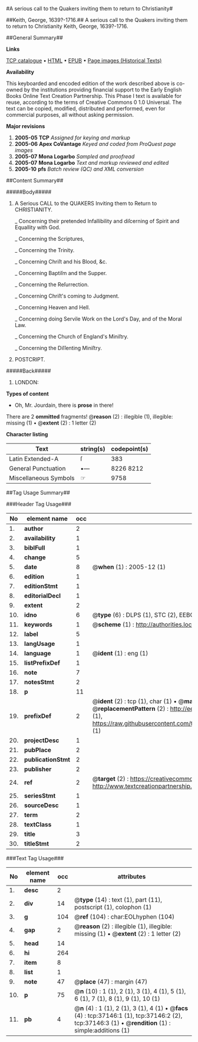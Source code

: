 #A serious call to the Quakers inviting them to return to Christianity#

##Keith, George, 1639?-1716.##
A serious call to the Quakers inviting them to return to Christianity
Keith, George, 1639?-1716.

##General Summary##

**Links**

[TCP catalogue](http://www.ota.ox.ac.uk/tcp/)  • 
[HTML](http://tei.it.ox.ac.uk/tcp/Texts-HTML/free/A47/A47175.html)  • 
[EPUB](http://tei.it.ox.ac.uk/tcp/Texts-EPUB/free/A47/A47175.epub) • 
[Page images (Historical Texts)](https://data.historicaltexts.jisc.ac.uk/view?pubId=eebo-99832672e&pageId=eebo-99832672e-37146-1)

**Availability**

This keyboarded and encoded edition of the
	       work described above is co-owned by the institutions
	       providing financial support to the Early English Books
	       Online Text Creation Partnership. This Phase I text is
	       available for reuse, according to the terms of Creative
	       Commons 0 1.0 Universal. The text can be copied,
	       modified, distributed and performed, even for
	       commercial purposes, all without asking permission.

**Major revisions**

1. __2005-05__ __TCP__ *Assigned for keying and markup*
1. __2005-06__ __Apex CoVantage__ *Keyed and coded from ProQuest page images*
1. __2005-07__ __Mona Logarbo__ *Sampled and proofread*
1. __2005-07__ __Mona Logarbo__ *Text and markup reviewed and edited*
1. __2005-10__ __pfs__ *Batch review (QC) and XML conversion*

##Content Summary##

#####Body#####

1. A Serious CALL to the QUAKERS Inviting them to Return to CHRISTIANITY.

    _ Concerning their pretended Infallibility and diſcerning of Spirit and Equallity with God.

    _ Concerning the Scriptures,

    _ Concerning the Trinity.

    _ Concerning Chriſt and his Blood, &c.

    _ Concerning Baptiſm and the Supper.

    _ Concerning the Reſurrection.

    _ Concerning Chriſt's coming to Judgment.

    _ Concerning Heaven and Hell.

    _ Concerning doing Servile Work on the Lord's Day, and of the Moral Law.

    _ Concerning the Church of England's Miniſtry.

    _ Concerning the Diſſenting Miniſtry.

1. POSTCRIPT.

#####Back#####

1. LONDON:

**Types of content**

  * Oh, Mr. Jourdain, there is **prose** in there!

There are 2 **ommitted** fragments! 
 @__reason__ (2) : illegible (1), illegible: missing (1)  •  @__extent__ (2) : 1 letter (2)

**Character listing**


|Text|string(s)|codepoint(s)|
|---|---|---|
|Latin Extended-A|ſ|383|
|General Punctuation|•—|8226 8212|
|Miscellaneous Symbols|☞|9758|

##Tag Usage Summary##

###Header Tag Usage###

|No|element name|occ|attributes|
|---|---|---|---|
|1.|__author__|2||
|2.|__availability__|1||
|3.|__biblFull__|1||
|4.|__change__|5||
|5.|__date__|8| @__when__ (1) : 2005-12 (1)|
|6.|__edition__|1||
|7.|__editionStmt__|1||
|8.|__editorialDecl__|1||
|9.|__extent__|2||
|10.|__idno__|6| @__type__ (6) : DLPS (1), STC (2), EEBO-CITATION (1), PROQUEST (1), VID (1)|
|11.|__keywords__|1| @__scheme__ (1) : http://authorities.loc.gov/ (1)|
|12.|__label__|5||
|13.|__langUsage__|1||
|14.|__language__|1| @__ident__ (1) : eng (1)|
|15.|__listPrefixDef__|1||
|16.|__note__|7||
|17.|__notesStmt__|2||
|18.|__p__|11||
|19.|__prefixDef__|2| @__ident__ (2) : tcp (1), char (1)  •  @__matchPattern__ (2) : ([0-9\-]+):([0-9IVX]+) (1), (.+) (1)  •  @__replacementPattern__ (2) : http://eebo.chadwyck.com/downloadtiff?vid=$1&page=$2 (1), https://raw.githubusercontent.com/textcreationpartnership/Texts/master/tcpchars.xml#$1 (1)|
|20.|__projectDesc__|1||
|21.|__pubPlace__|2||
|22.|__publicationStmt__|2||
|23.|__publisher__|2||
|24.|__ref__|2| @__target__ (2) : https://creativecommons.org/publicdomain/zero/1.0/ (1), http://www.textcreationpartnership.org/docs/. (1)|
|25.|__seriesStmt__|1||
|26.|__sourceDesc__|1||
|27.|__term__|2||
|28.|__textClass__|1||
|29.|__title__|3||
|30.|__titleStmt__|2||


###Text Tag Usage###

|No|element name|occ|attributes|
|---|---|---|---|
|1.|__desc__|2||
|2.|__div__|14| @__type__ (14) : text (1), part (11), postscript (1), colophon (1)|
|3.|__g__|104| @__ref__ (104) : char:EOLhyphen (104)|
|4.|__gap__|2| @__reason__ (2) : illegible (1), illegible: missing (1)  •  @__extent__ (2) : 1 letter (2)|
|5.|__head__|14||
|6.|__hi__|264||
|7.|__item__|8||
|8.|__list__|1||
|9.|__note__|47| @__place__ (47) : margin (47)|
|10.|__p__|75| @__n__ (10) : 1 (1), 2 (1), 3 (1), 4 (1), 5 (1), 6 (1), 7 (1), 8 (1), 9 (1), 10 (1)|
|11.|__pb__|4| @__n__ (4) : 1 (1), 2 (1), 3 (1), 4 (1)  •  @__facs__ (4) : tcp:37146:1 (1), tcp:37146:2 (2), tcp:37146:3 (1)  •  @__rendition__ (1) : simple:additions (1)|
